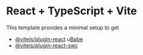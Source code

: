 # React + TypeScript + Vite
This template provides a minimal setup to get
- [@vitejs/plugin-react](https://github.com/vitejs/vite-plugin-react/blob/main/packagesplugin-react/READM.md) u[Babe](https://babeljs.o/) 
- [@vitejs/plugin-react-swc](https://github.com/vitejs/vite-plugin-react-swc) 
